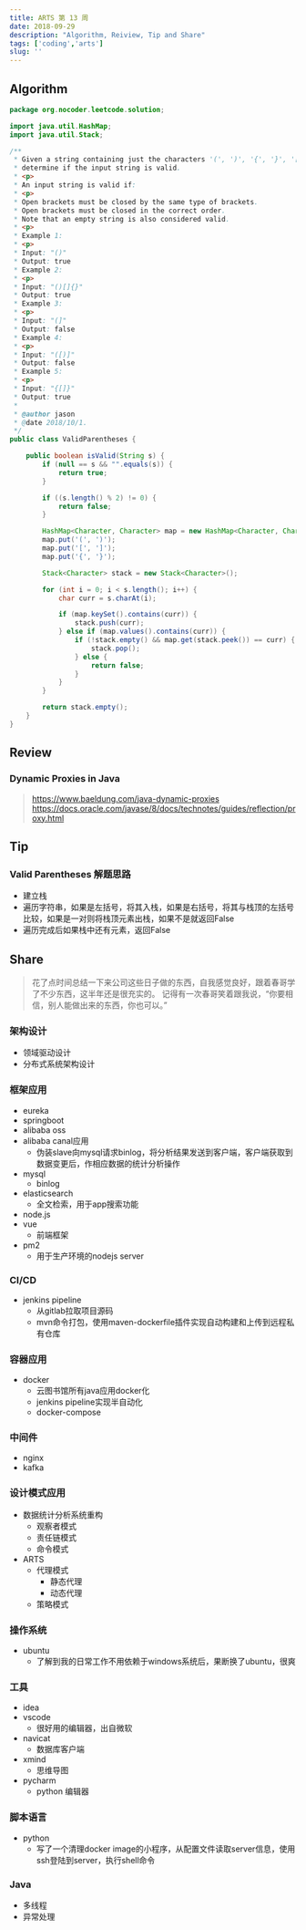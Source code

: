 ```yaml
---
title: ARTS 第 13 周
date: 2018-09-29
description: "Algorithm, Reiview, Tip and Share"
tags: ['coding','arts']
slug: ''
---
```


## Algorithm

```java
package org.nocoder.leetcode.solution;

import java.util.HashMap;
import java.util.Stack;

/**
 * Given a string containing just the characters '(', ')', '{', '}', '[' and ']',
 * determine if the input string is valid.
 * <p>
 * An input string is valid if:
 * <p>
 * Open brackets must be closed by the same type of brackets.
 * Open brackets must be closed in the correct order.
 * Note that an empty string is also considered valid.
 * <p>
 * Example 1:
 * <p>
 * Input: "()"
 * Output: true
 * Example 2:
 * <p>
 * Input: "()[]{}"
 * Output: true
 * Example 3:
 * <p>
 * Input: "(]"
 * Output: false
 * Example 4:
 * <p>
 * Input: "([)]"
 * Output: false
 * Example 5:
 * <p>
 * Input: "{[]}"
 * Output: true
 *
 * @author jason
 * @date 2018/10/1.
 */
public class ValidParentheses {

    public boolean isValid(String s) {
        if (null == s && "".equals(s)) {
            return true;
        }

        if ((s.length() % 2) != 0) {
            return false;
        }

        HashMap<Character, Character> map = new HashMap<Character, Character>();
        map.put('(', ')');
        map.put('[', ']');
        map.put('{', '}');

        Stack<Character> stack = new Stack<Character>();

        for (int i = 0; i < s.length(); i++) {
            char curr = s.charAt(i);

            if (map.keySet().contains(curr)) {
                stack.push(curr);
            } else if (map.values().contains(curr)) {
                if (!stack.empty() && map.get(stack.peek()) == curr) {
                    stack.pop();
                } else {
                    return false;
                }
            }
        }

        return stack.empty();
    }
}

```


## Review

### Dynamic Proxies in Java

> https://www.baeldung.com/java-dynamic-proxies
> https://docs.oracle.com/javase/8/docs/technotes/guides/reflection/proxy.html


## Tip

### Valid Parentheses 解题思路

- 建立栈
- 遍历字符串，如果是左括号，将其入栈，如果是右括号，将其与栈顶的左括号比较，如果是一对则将栈顶元素出栈，如果不是就返回False
- 遍历完成后如果栈中还有元素，返回False


## Share

> 花了点时间总结一下来公司这些日子做的东西，自我感觉良好，跟着春哥学了不少东西，这半年还是很充实的。
> 记得有一次春哥笑着跟我说，“你要相信，别人能做出来的东西，你也可以。”

### 架构设计

- 领域驱动设计
- 分布式系统架构设计

### 框架应用

- eureka
- springboot
- alibaba oss
- alibaba canal应用
  - 伪装slave向mysql请求binlog，将分析结果发送到客户端，客户端获取到数据变更后，作相应数据的统计分析操作
- mysql
  - binlog
- elasticsearch
  - 全文检索，用于app搜索功能
- node.js
- vue
  - 前端框架
- pm2
  - 用于生产环境的nodejs server

### CI/CD

- jenkins pipeline
  - 从gitlab拉取项目源码
  - mvn命令打包，使用maven-dockerfile插件实现自动构建和上传到远程私有仓库

### 容器应用

- docker
  - 云图书馆所有java应用docker化
  - jenkins pipeline实现半自动化
  - docker-compose

### 中间件

- nginx
- kafka

### 设计模式应用

- 数据统计分析系统重构
  - 观察者模式
  - 责任链模式
  - 命令模式
- ARTS
  - 代理模式
    - 静态代理
    - 动态代理
  - 策略模式


### 操作系统

- ubuntu
  - 了解到我的日常工作不用依赖于windows系统后，果断换了ubuntu，很爽

### 工具

- idea
- vscode 
  - 很好用的编辑器，出自微软
- navicat
  - 数据库客户端
- xmind
  - 思维导图
- pycharm
  - python 编辑器


### 脚本语言

- python 
  - 写了一个清理docker image的小程序，从配置文件读取server信息，使用ssh登陆到server，执行shell命令

### Java

- 多线程
- 异常处理